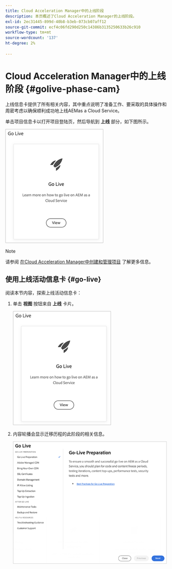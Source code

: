 ```yaml
---
title: Cloud Acceleration Manager中的上线阶段
description: 本页概述了Cloud Acceleration Manager的上线阶段。
exl-id: 2ec31445-899d-40b8-b3eb-073cb07aff12
source-git-commit: ecf4c06fd290d250c14386b3135250633b26c910
workflow-type: tm+mt
source-wordcount: '137'
ht-degree: 2%

---
```


# Cloud Acceleration Manager中的上线阶段 {#golive-phase-cam}

上线信息卡提供了所有相关内容，其中重点说明了准备工作、要采取的具体操作和周密考虑以确保顺利成功地上线AEMas a Cloud Service。

单击项目信息卡以打开项目登陆页，然后导航到 **上线** 部分，如下图所示。

![图像](/help/journey-migration/cloud-acceleration-manager/assets/golive-1.png)

>[!NOTE]
>请参阅 [在Cloud Acceleration Manager中创建和管理项目](https://experienceleague.adobe.com/docs/experience-manager-cloud-service/moving/cloud-acceleration-manager/using-cam/getting-started-cam.html#create-project) 了解更多信息。


## 使用上线活动信息卡 {#go-live}

阅读本节内容，探索上线活动信息卡：

1. 单击 **视图** 按钮来自 **上线** 卡片。

   ![图像](/help/journey-migration/cloud-acceleration-manager/assets/golive-1.png)

1. 内容轮播会显示迁移历程的此阶段的相关信息。

   ![图像](/help/journey-migration/cloud-acceleration-manager/assets/golive-2.png)
